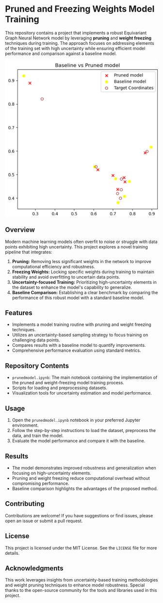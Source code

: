 # Pruned and Freezing Weights Model Training

This repository contains a project that implements a robust Equivariant Graph Neural Network model by leveraging **pruning** and **weight freezing** techniques during training. The approach focuses on addressing elements of the training set with high uncertainty while ensuring efficient model performance and comparison against a baseline model.

![Pruned vs Baseline](pruned_vs_baseline.png "Pruned vs Baseline")
## Overview

Modern machine learning models often overfit to noise or struggle with data points exhibiting high uncertainty. This project explores a novel training pipeline that integrates:

1. **Pruning:** Removing less significant weights in the network to improve computational efficiency and robustness.
2. **Freezing Weights:** Locking specific weights during training to maintain stability and avoid overfitting to uncertain data points.
3. **Uncertainty-focused Training:** Prioritizing high-uncertainty elements in the dataset to enhance the model's capability to generalize.
4. **Baseline Comparison:** Establishing a clear benchmark by comparing the performance of this robust model with a standard baseline model.

## Features

- Implements a model training routine with pruning and weight freezing techniques.
- Utilizes an uncertainty-based sampling strategy to focus training on challenging data points.
- Compares results with a baseline model to quantify improvements.
- Comprehensive performance evaluation using standard metrics.

## Repository Contents

- `prunedmodel.ipynb`: The main notebook containing the implementation of the pruned and weight-freezing model training process.
- Scripts for loading and preprocessing datasets.
- Visualization tools for uncertainty estimation and model performance.


## Usage

1. Open the `prunedmodel.ipynb` notebook in your preferred Jupyter environment.
2. Follow the step-by-step instructions to load the dataset, preprocess the data, and train the model.
3. Evaluate the model performance and compare it with the baseline.

## Results

- The model demonstrates improved robustness and generalization when focusing on high-uncertainty elements.
- Pruning and weight freezing reduce computational overhead without compromising performance.
- Baseline comparison highlights the advantages of the proposed method.

## Contributing

Contributions are welcome! If you have suggestions or find issues, please open an issue or submit a pull request.

## License

This project is licensed under the MIT License. See the `LICENSE` file for more details.

## Acknowledgments

This work leverages insights from uncertainty-based training methodologies and weight pruning techniques to enhance model robustness. Special thanks to the open-source community for the tools and libraries used in this project.
